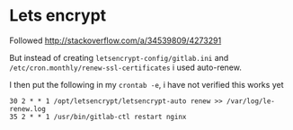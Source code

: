 # Lets encrypt

Followed <http://stackoverflow.com/a/34539809/4273291>

But instead of creating `letsencrypt-config/gitlab.ini` and 
`/etc/cron.monthly/renew-ssl-certificates` i used auto-renew.

I then put the following in my `crontab -e`, i have not verified this works yet

```
30 2 * * 1 /opt/letsencrypt/letsencrypt-auto renew >> /var/log/le-renew.log
35 2 * * 1 /usr/bin/gitlab-ctl restart nginx
```
